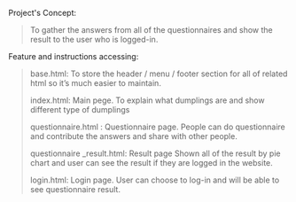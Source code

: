 Project's Concept:
> To gather the answers from all of the questionnaires and show the result to the user who is logged-in.
> 
Feature and instructions accessing:
> base.html: To store the header / menu / footer section for all of related html so it’s much easier to maintain.
> 
> index.html: Main pege. To explain what dumplings are and show different type of dumplings
> 
> questionnaire.html : Questionnaire page. People can do questionnaire and contribute the answers and share with other people.
> 
> questionnaire _result.html: Result page Shown all of the result by pie chart and user can see the result if they are logged in the website.
> 
> login.html: Login page. User can choose to log-in and will be able to see questionnaire result.
> 
